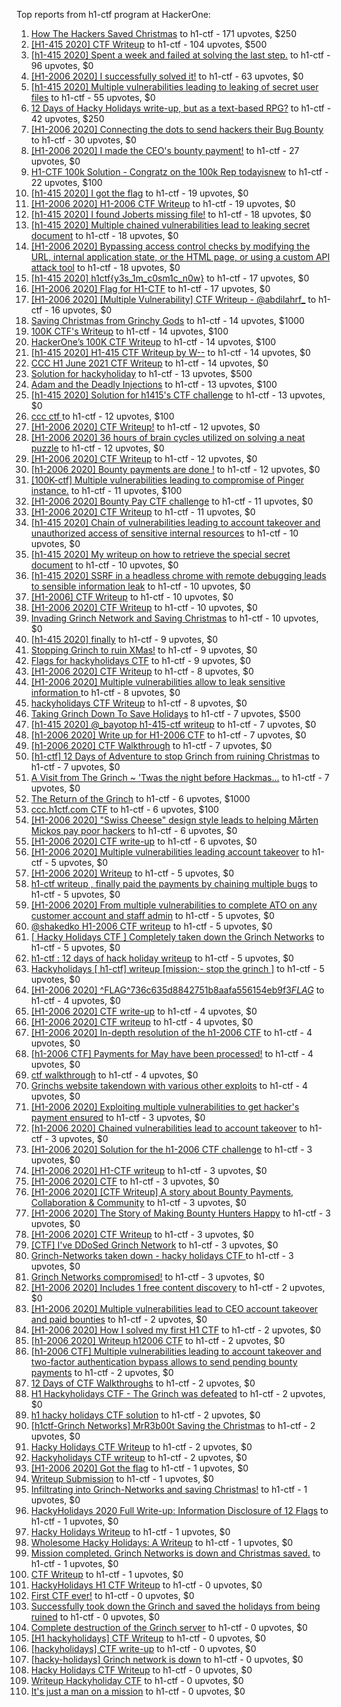 Top reports from h1-ctf program at HackerOne:

1. [How The Hackers Saved Christmas](https://hackerone.com/reports/1069335) to h1-ctf - 171 upvotes, $250
2. [[H1-415 2020] CTF Writeup](https://hackerone.com/reports/776634) to h1-ctf - 104 upvotes, $500
3. [[h1-415 2020] Spent a week and failed at solving the last step.](https://hackerone.com/reports/781265) to h1-ctf - 96 upvotes, $0
4. [[H1-2006 2020] I successfully solved it!](https://hackerone.com/reports/887818) to h1-ctf - 63 upvotes, $0
5. [[h1-415 2020] Multiple vulnerabilities leading to leaking of secret user files](https://hackerone.com/reports/780036) to h1-ctf - 55 upvotes, $0
6. [12 Days of Hacky Holidays write-up, but as a text-based RPG?](https://hackerone.com/reports/1066851) to h1-ctf - 42 upvotes, $250
7. [[H1-2006 2020]  Connecting the dots to send hackers their Bug Bounty](https://hackerone.com/reports/889886) to h1-ctf - 30 upvotes, $0
8. [[H1-2006 2020] I made the CEO's bounty payment!](https://hackerone.com/reports/887816) to h1-ctf - 27 upvotes, $0
9. [H1-CTF 100k Solution - Congratz on the 100k Rep todayisnew](https://hackerone.com/reports/1216408) to h1-ctf - 22 upvotes, $100
10. [[h1-415 2020] I got the flag](https://hackerone.com/reports/777099) to h1-ctf - 19 upvotes, $0
11. [[H1-2006 2020] H1-2006 CTF Writeup](https://hackerone.com/reports/887611) to h1-ctf - 19 upvotes, $0
12. [[h1-415 2020] I found Joberts missing file!](https://hackerone.com/reports/780676) to h1-ctf - 18 upvotes, $0
13. [[h1-415 2020] Multiple chained vulnerabilities lead to leaking secret document](https://hackerone.com/reports/777241) to h1-ctf - 18 upvotes, $0
14. [[H1-2006 2020] Bypassing access control checks by modifying the URL, internal application state, or the HTML page, or using a custom API attack tool](https://hackerone.com/reports/895172) to h1-ctf - 18 upvotes, $0
15. [[h1-415 2020] h1ctf{y3s_1m_c0sm1c_n0w}](https://hackerone.com/reports/781253) to h1-ctf - 17 upvotes, $0
16. [[H1-2006 2020] Flag for H1-CTF](https://hackerone.com/reports/888141) to h1-ctf - 17 upvotes, $0
17. [[H1-2006 2020] [Multiple Vulnerability] CTF Writeup - @abdilahrf_](https://hackerone.com/reports/888484) to h1-ctf - 16 upvotes, $0
18. [Saving Christmas from Grinchy Gods](https://hackerone.com/reports/1434017) to h1-ctf - 14 upvotes, $1000
19. [100K CTF's Writeup](https://hackerone.com/reports/1216591) to h1-ctf - 14 upvotes, $100
20. [HackerOne’s 100K CTF Writeup](https://hackerone.com/reports/1218708) to h1-ctf - 14 upvotes, $100
21. [[h1-415 2020] H1-415 CTF Writeup by W--](https://hackerone.com/reports/780285) to h1-ctf - 14 upvotes, $0
22. [CCC H1 June 2021 CTF Writeup](https://hackerone.com/reports/1217114) to h1-ctf - 14 upvotes, $0
23. [Solution for hackyholiday](https://hackerone.com/reports/1065495) to h1-ctf - 13 upvotes, $500
24. [Adam and the  Deadly  Injections](https://hackerone.com/reports/1217702) to h1-ctf - 13 upvotes, $100
25. [[h1-415 2020] Solution for h1415's CTF challenge](https://hackerone.com/reports/776699) to h1-ctf - 13 upvotes, $0
26. [ccc ctf ](https://hackerone.com/reports/1216085) to h1-ctf - 12 upvotes, $100
27. [[H1-2006 2020] CTF Writeup!](https://hackerone.com/reports/889293) to h1-ctf - 12 upvotes, $0
28. [[H1-2006 2020]  36 hours of brain cycles utilized on solving a neat puzzle](https://hackerone.com/reports/889793) to h1-ctf - 12 upvotes, $0
29. [[H1-2006 2020] CTF Writeup](https://hackerone.com/reports/888939) to h1-ctf - 12 upvotes, $0
30. [[h1-2006 2020] Bounty payments are done !](https://hackerone.com/reports/895824) to h1-ctf - 12 upvotes, $0
31. [[100K-ctf] Multiple vulnerabilities leading to compromise of Pinger instance.](https://hackerone.com/reports/1215867) to h1-ctf - 11 upvotes, $100
32. [[H1-2006 2020] Bounty Pay CTF challenge](https://hackerone.com/reports/895798) to h1-ctf - 11 upvotes, $0
33. [[H1-2006 2020] CTF Writeup](https://hackerone.com/reports/893305) to h1-ctf - 11 upvotes, $0
34. [[h1-415 2020] Chain of vulnerabilities leading to account takeover and unauthorized access of sensitive internal resources](https://hackerone.com/reports/781281) to h1-ctf - 10 upvotes, $0
35. [[h1-415 2020] My writeup on how to retrieve the special secret document](https://hackerone.com/reports/776684) to h1-ctf - 10 upvotes, $0
36. [[h1-415 2020] SSRF in a headless chrome with remote debugging leads to sensible information leak](https://hackerone.com/reports/781295) to h1-ctf - 10 upvotes, $0
37. [[H1-2006] CTF Writeup](https://hackerone.com/reports/895778) to h1-ctf - 10 upvotes, $0
38. [[H1-2006 2020] CTF Writeup](https://hackerone.com/reports/888253) to h1-ctf - 10 upvotes, $0
39. [Invading Grinch Network and Saving Christmas](https://hackerone.com/reports/1065829) to h1-ctf - 10 upvotes, $0
40. [[h1-415 2020] finally](https://hackerone.com/reports/779910) to h1-ctf - 9 upvotes, $0
41. [Stopping Grinch to ruin XMas!](https://hackerone.com/reports/1065485) to h1-ctf - 9 upvotes, $0
42. [Flags for hackyholidays CTF](https://hackerone.com/reports/1065516) to h1-ctf - 9 upvotes, $0
43. [[H1-2006 2020]   CTF Writeup](https://hackerone.com/reports/887766) to h1-ctf - 8 upvotes, $0
44. [[H1-2006 2020] Multiple vulnerabilities allow to leak sensitive information ](https://hackerone.com/reports/895202) to h1-ctf - 8 upvotes, $0
45. [hackyholidays CTF Writeup](https://hackerone.com/reports/1069080) to h1-ctf - 8 upvotes, $0
46. [Taking Grinch Down To Save Holidays](https://hackerone.com/reports/1067037) to h1-ctf - 7 upvotes, $500
47. [[h1-415 2020] @_bayotop h1-415-ctf writeup](https://hackerone.com/reports/779113) to h1-ctf - 7 upvotes, $0
48. [[h1-2006 2020] Write up for H1-2006 CTF](https://hackerone.com/reports/895772) to h1-ctf - 7 upvotes, $0
49. [[h1-2006 2020] CTF Walkthrough](https://hackerone.com/reports/895780) to h1-ctf - 7 upvotes, $0
50. [[h1-ctf] 12 Days of Adventure to stop Grinch from ruining Christmas](https://hackerone.com/reports/1067087) to h1-ctf - 7 upvotes, $0
51. [A Visit from The Grinch ~ 'Twas the night before Hackmas...](https://hackerone.com/reports/1067912) to h1-ctf - 7 upvotes, $0
52. [The Return of the Grinch](https://hackerone.com/reports/1433581) to h1-ctf - 6 upvotes, $1000
53. [ccc.h1ctf.com CTF](https://hackerone.com/reports/1215919) to h1-ctf - 6 upvotes, $100
54. [[H1-2006 2020]  "Swiss Cheese" design style leads to helping Mårten Mickos pay poor hackers](https://hackerone.com/reports/890272) to h1-ctf - 6 upvotes, $0
55. [[H1-2006 2020] CTF write-up](https://hackerone.com/reports/894604) to h1-ctf - 6 upvotes, $0
56. [[H1-2006 2020]  Multiple vulnerabilities leading account takeover](https://hackerone.com/reports/887700) to h1-ctf - 5 upvotes, $0
57. [[H1-2006 2020] Writeup](https://hackerone.com/reports/894170) to h1-ctf - 5 upvotes, $0
58. [h1-ctf writeup , finally paid the payments by chaining multiple bugs](https://hackerone.com/reports/894110) to h1-ctf - 5 upvotes, $0
59. [[H1-2006 2020] From multiple vulnerabilities to complete ATO on any customer account and staff admin](https://hackerone.com/reports/894863) to h1-ctf - 5 upvotes, $0
60. [@shakedko H1-2006 CTF writeup](https://hackerone.com/reports/894623) to h1-ctf - 5 upvotes, $0
61. [[ Hacky Holidays CTF ] Completely taken down the Grinch Networks](https://hackerone.com/reports/1066914) to h1-ctf - 5 upvotes, $0
62. [h1-ctf : 12 days of hack holiday writeup](https://hackerone.com/reports/1069175) to h1-ctf - 5 upvotes, $0
63. [Hackyholidays [ h1-ctf] writeup [mission:- stop the grinch ]](https://hackerone.com/reports/1069396) to h1-ctf - 5 upvotes, $0
64. [[H1-2006 2020]  ^FLAG^736c635d8842751b8aafa556154eb9f3$FLAG$](https://hackerone.com/reports/888331) to h1-ctf - 4 upvotes, $0
65. [[H1-2006 2020] CTF write-up](https://hackerone.com/reports/890555) to h1-ctf - 4 upvotes, $0
66. [[H1-2006 2020] CTF writeup](https://hackerone.com/reports/892632) to h1-ctf - 4 upvotes, $0
67. [[H1-2006 2020] In-depth resolution of the h1-2006 CTF](https://hackerone.com/reports/894174) to h1-ctf - 4 upvotes, $0
68. [[h1-2006 CTF] Payments for May have been processed!](https://hackerone.com/reports/894165) to h1-ctf - 4 upvotes, $0
69. [ctf walkthrough](https://hackerone.com/reports/1065468) to h1-ctf - 4 upvotes, $0
70. [Grinchs website takendown with various other exploits](https://hackerone.com/reports/1069034) to h1-ctf - 4 upvotes, $0
71. [[H1-2006 2020] Exploiting multiple vulnerabilities to get hacker's payment ensured](https://hackerone.com/reports/894949) to h1-ctf - 3 upvotes, $0
72. [[h1-2006 2020]  Chained vulnerabilities lead to account takeover](https://hackerone.com/reports/895650) to h1-ctf - 3 upvotes, $0
73. [[H1-2006 2020] Solution for the h1-2006 CTF challenge](https://hackerone.com/reports/891093) to h1-ctf - 3 upvotes, $0
74. [[H1-2006 2020]  H1-CTF writeup](https://hackerone.com/reports/887889) to h1-ctf - 3 upvotes, $0
75. [[H1-2006 2020] CTF](https://hackerone.com/reports/887993) to h1-ctf - 3 upvotes, $0
76. [[H1-2006 2020] [CTF Writeup] A story about Bounty Payments, Collaboration & Community](https://hackerone.com/reports/892337) to h1-ctf - 3 upvotes, $0
77. [[H1-2006 2020]  The Story of Making Bounty Hunters Happy](https://hackerone.com/reports/889333) to h1-ctf - 3 upvotes, $0
78. [[H1-2006 2020] CTF Writeup](https://hackerone.com/reports/893395) to h1-ctf - 3 upvotes, $0
79. [[CTF] I've DDoSed Grinch Network](https://hackerone.com/reports/1065493) to h1-ctf - 3 upvotes, $0
80. [Grinch-Networks taken down - hacky holidays CTF ](https://hackerone.com/reports/1069189) to h1-ctf - 3 upvotes, $0
81. [Grinch Networks compromised!](https://hackerone.com/reports/1066504) to h1-ctf - 3 upvotes, $0
82. [[H1-2006 2020]  Includes 1 free content discovery](https://hackerone.com/reports/894198) to h1-ctf - 2 upvotes, $0
83. [[H1-2006 2020]  Multiple vulnerabilities lead to CEO account takeover and paid bounties](https://hackerone.com/reports/890196) to h1-ctf - 2 upvotes, $0
84. [[H1-2006 2020] How I solved my first H1 CTF](https://hackerone.com/reports/895587) to h1-ctf - 2 upvotes, $0
85. [[h1-2006 2020]  Writeup h12006 CTF](https://hackerone.com/reports/895795) to h1-ctf - 2 upvotes, $0
86. [[h1-2006 CTF] Multiple vulnerabilities leading to account takeover and two-factor authentication bypass allows to send pending bounty payments](https://hackerone.com/reports/895722) to h1-ctf - 2 upvotes, $0
87. [12 Days of CTF Walkthroughs](https://hackerone.com/reports/1068433) to h1-ctf - 2 upvotes, $0
88. [H1 Hackyholidays CTF - The Grinch was defeated](https://hackerone.com/reports/1069467) to h1-ctf - 2 upvotes, $0
89. [h1 hacky holidays CTF solution](https://hackerone.com/reports/1065517) to h1-ctf - 2 upvotes, $0
90. [[h1ctf-Grinch Networks] MrR3b00t Saving the Christmas](https://hackerone.com/reports/1068934) to h1-ctf - 2 upvotes, $0
91. [Hacky Holidays CTF Writeup](https://hackerone.com/reports/1066801) to h1-ctf - 2 upvotes, $0
92. [Hackyholidays CTF writeup](https://hackerone.com/reports/1065583) to h1-ctf - 2 upvotes, $0
93. [[H1-2006 2020]  Got the flag](https://hackerone.com/reports/887744) to h1-ctf - 1 upvotes, $0
94. [Writeup Submission](https://hackerone.com/reports/1068880) to h1-ctf - 1 upvotes, $0
95. [Infiltrating into Grinch-Networks and saving Christmas!](https://hackerone.com/reports/1069141) to h1-ctf - 1 upvotes, $0
96. [HackyHolidays 2020 Full Write-up: Information Disclosure of 12 Flags](https://hackerone.com/reports/1068434) to h1-ctf - 1 upvotes, $0
97. [Hacky Holidays Writeup](https://hackerone.com/reports/1067835) to h1-ctf - 1 upvotes, $0
98. [Wholesome Hacky Holidays: A Writeup](https://hackerone.com/reports/1066135) to h1-ctf - 1 upvotes, $0
99. [Mission completed. Grinch Networks is down and Christmas saved.](https://hackerone.com/reports/1067090) to h1-ctf - 1 upvotes, $0
100. [CTF Writeup](https://hackerone.com/reports/1066233) to h1-ctf - 1 upvotes, $0
101. [HackyHolidays H1 CTF Writeup](https://hackerone.com/reports/1068881) to h1-ctf - 0 upvotes, $0
102. [First CTF ever!](https://hackerone.com/reports/1069263) to h1-ctf - 0 upvotes, $0
103. [Successfully took down the Grinch and saved the holidays from being ruined](https://hackerone.com/reports/1067530) to h1-ctf - 0 upvotes, $0
104. [Complete destruction of the Grinch server](https://hackerone.com/reports/1065885) to h1-ctf - 0 upvotes, $0
105. [[H1 hackyholidays] CTF Writeup](https://hackerone.com/reports/1069171) to h1-ctf - 0 upvotes, $0
106. [[hackyholidays] CTF write-up](https://hackerone.com/reports/1069376) to h1-ctf - 0 upvotes, $0
107. [[hacky-holidays] Grinch network is down](https://hackerone.com/reports/1066206) to h1-ctf - 0 upvotes, $0
108. [Hacky Holidays CTF Writeup](https://hackerone.com/reports/1066007) to h1-ctf - 0 upvotes, $0
109. [Writeup Hackyholiday CTF](https://hackerone.com/reports/1065731) to h1-ctf - 0 upvotes, $0
110. [It's just a man on a mission](https://hackerone.com/reports/1069388) to h1-ctf - 0 upvotes, $0
